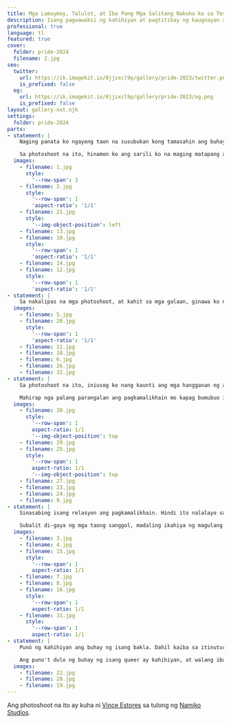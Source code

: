 ```yaml
---
title: Mga Lamuymoy, Talulot, at Iba Pang Mga Salitang Nakuha ko sa Tesauro
description: Isang pagwawaksi ng kahihiyan at pagtitibay ng kaugnayan sa pagkamalikhain
professional: true
language: tl
featured: true
cover:
  folder: pride-2024
  filename: 2.jpg
seo:
  twitter:
    url: https://ik.imagekit.io/8jjzxcl9p/gallery/pride-2023/twitter.png
    is_prefixed: false
  og:
    url: https://ik.imagekit.io/8jjzxcl9p/gallery/pride-2023/og.png
    is_prefixed: false
layout: gallery-nxt.njk
settings:
  folder: pride-2024
parts:
- statement: |
    Naging panata ko ngayong taon na susubukan kong tamasahin ang buhay ko sa kalubos-lubusan nito. Hindi ito laging madali, lalo na para sa isang <i lang="en">queer</i> na gaya ko. Punô ang buhay ko ng kahihiyan. Punô ito ng takot na maging katawa-tawa sa mata ng nakararami. Hindi rin nakatutulong dito ang malaking pagpapahalaga ko para sa pangalan ko at reputasyon; sa katunayan, ito ang kayamanang ikamamatay ko siguro kung masira o mawala.

    Sa photoshoot na ito, hinamon ko ang sarili ko na maging matapang at magpakadelusyonal. Halos dalawang taon na rin akong pumoporma nang maganda. Sa maraming kaso, ako ang tatawagin ng ilan na <i lang="en">fabulous</i>. Sa mga sarado ang isip, walang ibang itatawag sa akin kundi <i lang="ceb">bayot</i>. Ang manipis na guhit na naghihiwalay sa papuri at pamamahiyang ito ang landas na gusto kong tahakin ngayong taon bilang pagdiriwang ng Pride Month. Totoo, marami nang nakagawa nito. Pero hindi ko pa ito nagagawa.
  images:
    - filename: 1.jpg
      style:
        '--row-span': 3
    - filename: 2.jpg
      style:
        '--row-span': 1
        'aspect-ratio': '1/1'
    - filename: 21.jpg
      style:
        '--img-object-position': left
    - filename: 13.jpg
    - filename: 10.jpg
      style:
        '--row-span': 1
        'aspect-ratio': '1/1'
    - filename: 14.jpg
    - filename: 12.jpg
      style:
        '--row-span': 1
        'aspect-ratio': '1/1'
- statement: |
    Sa nakalipas na mga photoshoot, at kahit sa mga galaan, ginawa ko nang misyon ang kilanlin ang aking sarili sa pamamagitan ng mga moda sa pananamit o <i lang="en">fashion</i>. Minsan kung manamit ako ay talagang panlalaki, at basta't di ako gagalaw ay iisipin mong wala akong anomang lamuymóy ng kabaklaan sa katawan. Madalas naman, nakapostura't putok ang makeup ko. May mga panahon ding androgynous akong manamit. Kung baga'y papasang panlalaki at pambabae, lalo't kung aahitin ko ang aking bigote na iniiwan ko dahil, una, bagay daw sa akin at, ikalawa, paalala sa tumitingin na bagama't pulang-pula ang blush-on ay lalaki pa rin ako.
  images:
    - filename: 5.jpg
    - filename: 20.jpg
      style:
        '--row-span': 1
        'aspect-ratio': '1/1'
    - filename: 11.jpg
    - filename: 18.jpg
    - filename: 6.jpg
    - filename: 26.jpg
    - filename: 32.jpg
- statement: |
    Sa photoshoot na ito, iniusog ko nang kaunti ang mga hangganan ng aking kahihiyan. Bukod sa kolorete, sinubok kong magpakita ng balat sa paraang mas karaniwan sa kababaihan. Walang konseptong nagtatagpi sa bawat kasuotan; isa lamang itong pagsubok sa aking kahihiyan. Lalo ngayo't imbes na self-shoot ay talagang kumuha ako ng photographer.

    Mahirap nga palang parangalan ang pagkamalikhain mo kapag bumubuo ito sa harap ng mga mata ng ibang tao, lalo na kung hindi ganoon katibay ang ugnayan ninyong dalawa. Sa buong proseso, medyo nahirapan akong ipakita sa lente ng kamera ang buong saklaw ng pagkamalikhain ko dahil pinangungunahan ako ng hiya. Sa tulong lamang ng magagaling na patnubay ng photographer kaya naging mas maganda ang mga kuhang larawang ito.
  images:
    - filename: 30.jpg
      style:
        '--row-span': 1
        aspect-ratio: 1/1
        '--img-object-position': top
    - filename: 29.jpg
    - filename: 25.jpg
      style:
        '--row-span': 1
        aspect-ratio: 1/1
        '--img-object-position': top
    - filename: 27.jpg
    - filename: 23.jpg
    - filename: 24.jpg
    - filename: 9.jpg
- statement: |
    Sinasabing isang relasyon ang pagkamalikhain. Hindi ito nalalayo sa pakikipagsintahan sa isang minamahal. Ang Pagkamalikhain ay isang nilalang na lagi namang nariyan sa tabi. Panaka-naka ay bumubulong ito ng mga patnubay na aantig sa iyong puso. Nasa iyo ang karangalang bigyang-buhay ang mga bulong na ito. Subalit ang bawat desisyon mo ay may epekto sa Pagkamalikhain mo. Miyentras pinakikinggan, lalong dumadalas ang pagbulong nito. At habang dumadalas, lumalawak ang saklaw ng bawat bulong. At bawat bulong ay pinalalakas ng bawat pakikinig hanggang sa ang bulong ay isa nang pakikipagtalastasan sa iyong Pagkamalikhain. At ang talastasang ito, kapag lalong pinagtibay, ay nagiging mga tawanan, iyakan, hagulhulan, at pakikipagnasaan sa bawat konsepto at ideya. Sa sukdulan nito, hihiling ang Pagkamalikhain ng pakikipagtalik upang mabuo ang isang sanggol na sining na patunay ng matibay ninyong ugnayan.

    Subalit di-gaya ng mga taong sanggol, madaling ikahiya ng magulang nito ang sanggol na Sining. Kaya naman dapat itong kunan ng larawan, ipagmayabang, at ipangalandakan. Dahil ang sanggol na Sining ay agad na natututong gumapang, lumakad, at tumakbo hanggang sa maghanap ito ng ibang magulang. At ang tampo ng isang Pagkamalikhaing inagawan ng anak ay mahirap suyuin; may panahong tumatakas ito at hindi na bumabalik pa.
  images:
    - filename: 3.jpg
    - filename: 4.jpg
    - filename: 15.jpg
      style:
        '--row-span': 1
        aspect-ratio: 1/1
    - filename: 7.jpg
    - filename: 8.jpg
    - filename: 16.jpg
      style:
        '--row-span': 1
        aspect-ratio: 1/1
    - filename: 31.jpg
      style:
        '--row-span': 1
        aspect-ratio: 1/1
- statement: |
    Punô ng kahihiyan ang buhay ng isang bakla. Dahil kaiba sa itinuturing ng lipunan bilang tama, ang buhay ng isang queer ay matalinghaga. Mapaghimagsik na ang basta paglabas ng bahay nang nagpapakatotoo ka sa iyong pagkakakilanlan. Aktibismo na ang magpakilala ka bilang tunay na kung sino ka. At gaya ng turing ng mga mamamayang Pilipino sa bawat aktibista, isa kang kahihiyan. <q>Bakit hindi na lang ninyo gawíng sumunod sa nakasanayan? Ano ang saysay na baguhin ang itinakda ng Diyos?</q>

    Ang puno't dulo ng buhay ng isang queer ay kahihiyan, at walang ibang lunas dito kundi ang rebolusyonaryong pagpapasiya ukol sa radikal na pagmamahal sa sarili. At alinmang lunas, bagama't nakagagamot, ay may halong pait. Kasama sa lunas sa kahihiyan ay ang pagsasailalim ng iyong sarili sa mga situwasyong magbibigay sa iyo ng kahihiyan. Ang tawag ng sikolohiya rito ay <i lang="en">exposure therapy</i>. Gawin ito nang sapat na ulit at kikintab ang iyong lawas na parang mga talulot ng bahaghari—makulay, mahiwaga, at lalong masinag sa pagtatapos ng malakas na pag-ulan.
  images:
    - filename: 22.jpg
    - filename: 28.jpg
    - filename: 19.jpg
---
```


Ang photoshoot na ito ay kuha ni [Vince Estores](https://instagram.com/vinceestores) sa tulong ng [Namiko Studios](https://instagram.com/namikostudios).